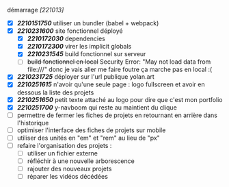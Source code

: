 démarrage *[221013]*
- [X] ***2210151750*** utiliser un bundler (babel + webpack)
- [X] ***2210231600*** site fonctionnel déployé
  - [X] ***2210172030*** dependencies
  - [X] ***2210172300*** virer les implicit globals
  - [X] ***2210231545*** build fonctionnel sur serveur
  - [ ] ~~build fonctionnel en local~~ Security Error: "May not load data from file:///" donc je vais aller me faire foutre ça marche pas en local :(
- [X] ***2210231725*** déployer sur l'url publique yolan.art
- [X] ***2210251615*** n'avoir qu'une seule page : logo fullscreen et avoir en dessous la liste des projets
- [X] ***2210251650*** petit texte attaché au logo pour dire que c'est mon portfolio
- [X] ***2210251700*** y-navboom qui reste au maintient du clique
- [ ] permettre de fermer les fiches de projets en retournant en arrière dans l'historique
- [ ] optimiser l'interface des fiches de projets sur mobile
- [ ] utiliser des unités en "em" et "rem" au lieu de "px"
- [ ] refaire l'organisation des projets :
  - [ ] utiliser un fichier externe
  - [ ] réfléchir à une nouvelle arborescence
  - [ ] rajouter des nouveaux projets
  - [ ] réparer les vidéos décédées
